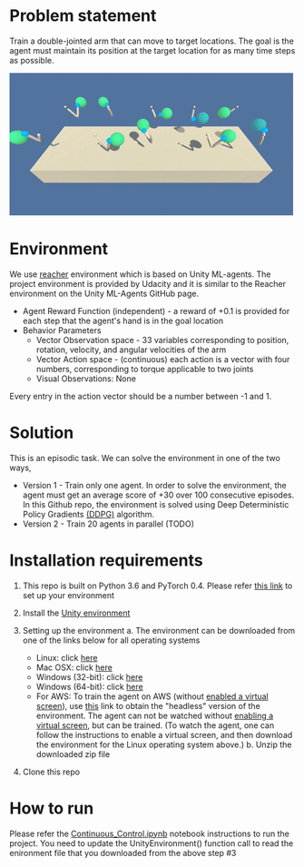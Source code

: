 # Problem statement

Train a double-jointed arm that can move to target locations. The goal is the agent must maintain its position at the target location for as many time steps as possible.

![Environment](../images/reacher.gif)

# Environment 

We use [reacher](https://github.com/Unity-Technologies/ml-agents/blob/master/docs/Learning-Environment-Examples.md#reacher) environment which is based on Unity ML-agents. The project environment is provided by Udacity and it is similar to the Reacher environment on the Unity ML-Agents GitHub page.
* Agent Reward Function (independent) - a reward of +0.1 is provided for each step that the agent's hand is in the goal location
* Behavior Parameters
	* Vector Observation space - 33 variables corresponding to position, rotation, velocity, and angular velocities of the arm
	* Vector Action space - (continuous) each action is a vector with four numbers, corresponding to torque applicable to two joints 
	* Visual Observations: None

Every entry in the action vector should be a number between -1 and 1. 

# Solution
This is an episodic task. We can solve the environment in one of the two ways,
* Version 1 - Train only one agent. In order to solve the environment, the agent must get an average score of +30 over 100 consecutive episodes. In this Github repo, the environment is solved using Deep Deterministic Policy Gradients [(DDPG)](https://arxiv.org/abs/1509.02971) algorithm.
* Version 2 - Train 20 agents in parallel (TODO)

# Installation requirements
1. This repo is built on Python 3.6 and PyTorch 0.4. Please refer [this link](https://github.com/udacity/deep-reinforcement-learning#dependencies) to set up your environment
2. Install the [Unity environment](https://github.com/Unity-Technologies/ml-agents/blob/master/docs/Installation.md)
3. Setting up the environment
a. The environment can be downloaded from one of the links below for all operating systems
	* Linux: click [here](https://s3-us-west-1.amazonaws.com/udacity-drlnd/P2/Reacher/one_agent/Reacher_Linux.zip)
	* Mac OSX: click [here](https://s3-us-west-1.amazonaws.com/udacity-drlnd/P2/Reacher/one_agent/Reacher.app.zip)
	* Windows (32-bit): click [here](https://s3-us-west-1.amazonaws.com/udacity-drlnd/P2/Reacher/one_agent/Reacher_Windows_x86.zip)
	* Windows (64-bit): click [here](https://s3-us-west-1.amazonaws.com/udacity-drlnd/P2/Reacher/one_agent/Reacher_Windows_x86_64.zip)
	* For AWS: To train the agent on AWS (without [enabled a virtual screen](https://github.com/Unity-Technologies/ml-agents/blob/master/docs/Training-on-Amazon-Web-Service.md)), use [this](https://s3-us-west-1.amazonaws.com/udacity-drlnd/P2/Reacher/one_agent/Reacher_Linux_NoVis.zip) link to obtain the "headless" version of the environment. The agent can not be watched without [enabling a virtual screen](https://github.com/Unity-Technologies/ml-agents/blob/master/docs/Training-on-Amazon-Web-Service.md), but can be trained. (To watch the agent, one can follow the instructions to enable a virtual screen, and then download the environment for the Linux operating system above.)
b. Unzip the downloaded zip file

4. Clone this repo


# How to run
Please refer the [Continuous_Control.ipynb](Continuous_Control.ipynb) notebook instructions to run the project. You need to update the UnityEnvironment() function call to read the enironment file that you downloaded from the above step #3
